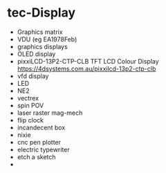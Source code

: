# tec-Display



* Graphics matrix
* VDU (eg EA1978Feb)
* graphics displays
* OLED display
* pixxiLCD-13P2-CTP-CLB TFT LCD Colour Display https://4dsystems.com.au/pixxilcd-13p2-ctp-clb
* vfd display
* LED
* NE2
* vectrex
* spin POV
* laser raster mag-mech
* flip clock
* incandecent box
* nixie
* cnc pen plotter
* electric typewriter
* etch a sketch
* 
